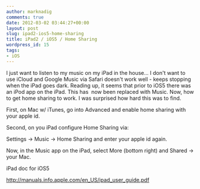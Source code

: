 ```yaml
---
author: marknadig
comments: true
date: 2012-03-02 03:44:27+00:00
layout: post
slug: ipad2-ios5-home-sharing
title: iPad2 / iOS5 / Home Sharing
wordpress_id: 15
tags:
- iOS
---
```


I just want to listen to my music on my iPad in the house... I don't want to use iCloud and Google Music via Safari doesn't work well - keeps stopping when the iPad goes dark. Reading up, it seems that prior to iOS5 there was an iPod app on the iPad. This has  now been replaced with Music. Now, how to get home sharing to work. I was surprised how hard this was to find.

First, on Mac w/ iTunes, go into Advanced and enable home sharing with your apple id.

Second, on you iPad configure Home Sharing via:

Settings -> Music -> Home Sharing and enter your apple id again.

Now, in the Music app on the iPad, select More (bottom right) and Shared -> your Mac.

iPad doc for iOS5

http://manuals.info.apple.com/en_US/ipad_user_guide.pdf

